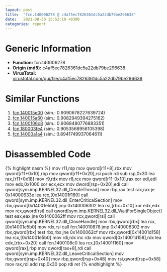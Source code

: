 ```yaml
---
layout: post
title:  "fcn.140006278 @ c4af5ec7826361dc5a22db79be296638"
date:   2021-08-30 15:52:19 +0300
categories: report
---
```


# Generic Information
- **Function:** fcn.140006278
- **Origin (md5):** c4af5ec7826361dc5a22db79be296638
- **VirusTotal:** [virustotal.com/gui/file/c4af5ec7826361dc5a22db79be296638][virustotal_ref]



# Similar Functions

1. [fcn.140015e00][similar_1_ref] (sim.: 0.9090678227639724)
2. [fcn.140015a60][similar_2_ref] (sim.: 0.9082949394275162)
3. [fcn.1400106c8][similar_3_ref] (sim.: 0.9068480776883351)
4. [fcn.180003fe4][similar_4_ref] (sim.: 0.9053568956105398)
5. [fcn.14000a1a4][similar_5_ref] (sim.: 0.8941749937064611)


# Disassembled Code

{% highlight nasm %}
mov r11,rsp
mov qword[r11+8],rbx
mov qword[r11+0x10],rbp
mov qword[r11+0x20],rsi
push rdi
sub rsp,0x30
lea rax,[r11+0x18]
mov r9,rdx
mov r8,rcx
mov qword[r11-0x10],rax
xor edi,edi
mov edx,0x1000
xor ecx,ecx
mov dword[rsp+0x20],edi
call qword[sym.imp.KERNEL32.dll_CreateThread]
mov rbp,rax
test rax,rax
je 0x14000633e
lea rcx,[0x14001f160]
call qword[sym.imp.KERNEL32.dll_EnterCriticalSection]
mov rbx,qword[0x14001e5b0]
jmp 0x140006302
lea rsi,[rbx+0x10]
xor edx,edx
mov rcx,qword[rsi]
call qword[sym.imp.KERNEL32.dll_WaitForSingleObject]
test eax,eax
jne 0x1400062ff
mov rcx,qword[rsi]
call qword[sym.imp.KERNEL32.dll_CloseHandle]
mov rbx,qword[rbx]
lea rcx,[0x14001e5b0]
mov rdx,rsi
call fcn.140010878
jmp 0x140006302
mov rbx,qword[rbx]
test rbx,rbx
jne 0x1400062cf
mov rdx,qword[0x14001d158]
lea rcx,[0x14001e5b0]
mov rdi,rdx
inc rdx
mov qword[0x14001d158],rdx
lea edx,[rbx+0x20]
call fcn.1400108c0
lea rcx,[0x14001f160]
mov qword[rax],rbp
mov qword[rax+8],rdi
call qword[sym.imp.KERNEL32.dll_LeaveCriticalSection]
mov rbx,qword[rsp+0x40]
mov rbp,qword[rsp+0x48]
mov rsi,qword[rsp+0x58]
mov rax,rdi
add rsp,0x30
pop rdi
ret 
{% endhighlight %}


[similar_1_ref]: /report/fcn.140015e00@c4af5ec7826361dc5a22db79be296638
[similar_2_ref]: /report/fcn.140015a60@c4af5ec7826361dc5a22db79be296638
[similar_3_ref]: /report/fcn.1400106c8@c4af5ec7826361dc5a22db79be296638
[similar_4_ref]: /report/fcn.180003fe4@7dc44f7522d53d03c7b1f4335f6d2a15
[similar_5_ref]: /report/fcn.14000a1a4@c4af5ec7826361dc5a22db79be296638
[virustotal_ref]: https://www.virustotal.com/gui/file/c4af5ec7826361dc5a22db79be296638